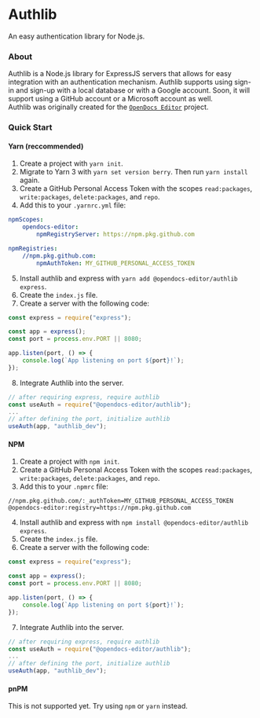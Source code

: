 # Authlib

An easy authentication library for Node.js.

### About

Authlib is a Node.js library for ExpressJS servers that allows for easy integration with an authentication mechanism. Authlib supports using sign-in and sign-up with a local database or with a Google account. Soon, it will support using a GitHub account or a Microsoft account as well.\
Authlib was originally created for the [`OpenDocs Editor`](https://github.com/opendocs-editor) project.

### Quick Start

<!-- tabs:start -->

#### **Yarn (reccommended)**

1. Create a project with `yarn init`.
2. Migrate to Yarn 3 with `yarn set version berry`. Then run `yarn install` again.
3. Create a GitHub Personal Access Token with the scopes `read:packages`, `write:packages`, `delete:packages`, and `repo`.
4. Add this to your `.yarnrc.yml` file:

```yaml
npmScopes:
    opendocs-editor:
        npmRegistryServer: https://npm.pkg.github.com

npmRegistries:
    //npm.pkg.github.com:
        npmAuthToken: MY_GITHUB_PERSONAL_ACCESS_TOKEN
```

5. Install authlib and express with `yarn add @opendocs-editor/authlib express`.
6. Create the `index.js` file.
7. Create a server with the following code:

```js
const express = require("express");

const app = express();
const port = process.env.PORT || 8080;

app.listen(port, () => {
    console.log(`App listening on port ${port}!`);
});
```

8. Integrate Authlib into the server.

```js
// after requiring express, require authlib
const useAuth = require("@opendocs-editor/authlib");
...
// after defining the port, initialize authlib
useAuth(app, "authlib_dev");
```

#### **NPM**

1. Create a project with `npm init`.
2. Create a GitHub Personal Access Token with the scopes `read:packages`, `write:packages`, `delete:packages`, and `repo`.
3. Add this to your `.npmrc` file:

```
//npm.pkg.github.com/:_authToken=MY_GITHUB_PERSONAL_ACCESS_TOKEN
@opendocs-editor:registry=https://npm.pkg.github.com
```

4. Install authlib and express with `npm install @opendocs-editor/authlib express`.
5. Create the `index.js` file.
6. Create a server with the following code:

```js
const express = require("express");

const app = express();
const port = process.env.PORT || 8080;

app.listen(port, () => {
    console.log(`App listening on port ${port}!`);
});
```

7. Integrate Authlib into the server.

```js
// after requiring express, require authlib
const useAuth = require("@opendocs-editor/authlib");
...
// after defining the port, initialize authlib
useAuth(app, "authlib_dev");
```

#### **pnPM**

This is not supported yet. Try using `npm` or `yarn` instead.

<!-- tabs:end -->
